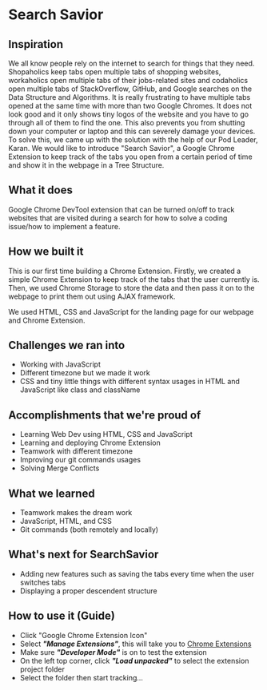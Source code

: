 # Search Savior

## Inspiration
We all know people rely on the internet to search for things that they need. Shopaholics keep tabs open multiple tabs of shopping websites, workaholics open multiple tabs of their jobs-related sites and codaholics open multiple tabs of StackOverflow, GitHub, and Google searches on the Data Structure and Algorithms. It is really frustrating to have multiple tabs opened at the same time with more than two Google Chromes. It does not look good and it only shows tiny logos of the website and you have to go through all of them to find the one. This also prevents you from shutting down your computer or laptop and this can severely damage your devices. To solve this, we came up with the solution with the help of our Pod Leader, Karan. We would like to introduce "Search Savior", a Google Chrome Extension to keep track of the tabs you open from a certain period of time and show it in the webpage in a Tree Structure. 

## What it does
Google Chrome DevTool extension that can be turned on/off to track websites that are visited during a search for how to solve a coding issue/how to implement a feature.

## How we built it
This is our first time building a Chrome Extension. Firstly, we created a simple Chrome Extension to keep track of the tabs that the user currently is. Then, we used Chrome Storage to store the data and then pass it on to the webpage to print them out using AJAX framework. 

We used HTML, CSS and JavaScript for the landing page for our webpage and Chrome Extension. 

## Challenges we ran into
- Working with JavaScript 
- Different timezone but we made it work 
- CSS and tiny little things with different syntax usages in HTML and JavaScript like class and className

## Accomplishments that we're proud of
- Learning Web Dev using HTML, CSS and JavaScript 
- Learning and deploying Chrome Extension 
- Teamwork with different timezone
- Improving our git commands usages
- Solving Merge Conflicts

## What we learned
- Teamwork makes the dream work
- JavaScript, HTML, and CSS
- Git commands (both remotely and locally)

## What's next for SearchSavior
- Adding new features such as saving the tabs every time when the user switches tabs
- Displaying a proper descendent structure

## How to use it (Guide)
- Click "Google Chrome Extension Icon" 
- Select **_"Manage Extensions"_**, this will take you to [Chrome Extensions](chrome://extensions/)
- Make sure **_"Developer Mode"_** is on to test the extension 
- On the left top corner, click **_"Load unpacked"_** to select the extension project folder
- Select the folder then start tracking...
